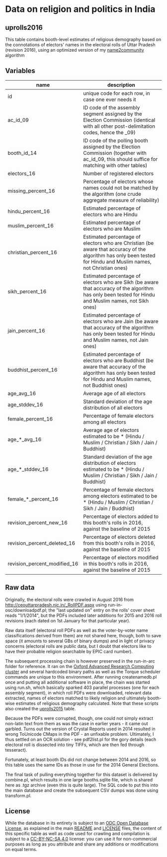# Data on religion and politics in India 

## uprolls2016

This table contains booth-level estimates of religious demography based on the connotations of electors' names in the electoral rolls of Uttar Pradesh (revision 2016), using an optimized version of my [name2community](https://github.com/raphael-susewind/name2community) algorithm

## Variables

name | description
--- | ---
id | unique code for each row, in case one ever needs it
ac_id_09 | ID code of the assembly segment assigned by the Election Commission (identical with all other post-delimitation codes, hence the _09)
booth_id_14 | ID code of the polling booth assigned by the Election Commission (together with ac_id_09, this should suffice for matching with other tables)
electors_16 | Number of registered electors
missing_percent_16 | Percentage of electors whose names could not be matched by the algorithm (one crude aggregate measure of reliability)
hindu_percent_16 | Estimated percentage of electors who are Hindu
muslim_percent_16 | Estimated percentage of electors who are Muslim
christian_percent_16 | Estimated percentage of electors who are Christian (be aware that accuracy of the algorithm has only been tested for Hindu and Muslim names, not Christian ones)
sikh_percent_16 | Estimated percentage of electors who are Sikh (be aware that accuracy of the algorithm has only been tested for Hindu and Muslim names, not Sikh ones)
jain_percent_16 | Estimated percentage of electors who are Jain (be aware that accuracy of the algorithm has only been tested for Hindu and Muslim names, not Jain ones)
buddhist_percent_16 | Estimated percentage of electors who are Buddhist (be aware that accuracy of the algorithm has only been tested for Hindu and Muslim names, not Buddhist ones)
age_avg_16 | Average age of all electors
age_stddev_16 | Standard deviation of the age distribution of all electors
female_percent_16 | Percentage of female electors among all electors
age_*_avg_16 | Average age of electors estimated to be * (Hindu / Muslim / Christian / Sikh / Jain / Buddhist)
age_*_stddev_16 | Standard deviation of the age distribution of electors  estimated to be * (Hindu / Muslim / Christian / Sikh / Jain / Buddhist)
female_*_percent_16 | Percentage of female electors among electors estimated to be * (Hindu / Muslim / Christian / Sikh / Jain / Buddhist)
revision_percent_new_16 | Percentage of electors added to this booth's rolls in 2016, against the baseline of 2015
revision_percent_deleted_16 | Percentage of electors deleted from this booth's rolls in 2016, against the baseline of 2015
revision_percent_modified_16 | Percentage of electors modified in this booth's rolls in 2016, against the baseline of 2015

## Raw data

Originally, the electoral rolls were crawled in August 2016 from http://ceouttarpradesh.nic.in/_RollPDF.aspx using run-in-osc/downloadpdf.pl; the "last updated on" entry on the rolls' cover sheet reads "1/1/2014", but the PDFs included later additions for 2015 and 2016 roll revisions (each dated on 1st January for that particular year).

Raw data itself (electoral roll PDFs as well as the voter-by-voter name classifications derived from them) are not shared here, though, both to save space (it amounts to several GBs of binary dumps) and in light of privacy concerns (electoral rolls are public data, but I doubt that electors like to have their probable religion searchable by EPIC card number). 

The subsequent processing chain is however preserved in the run-in-arc folder for reference. It ran on the [Oxford Advanced Research Computing cluster](https://www.arc.ox.ac.uk) and several hardcoded binary paths as well as the Torque scheduler commands are unique to this environment. After running createnamedb.pl once and putting all additional software in place, the chain was started using run.sh, which basically sparked 403 parallel processes (one for each assembly segment), in which roll PDFs were downloaded, relevant data extracted, names of electors matched to likely religion and ultimately booth-wise estimates of religious demography calculated. Note that these scripts also created the [uprolls2015](https://github.com/raphael-susewind/india-religion-politics/blob/master/uprolls2015) table.

Because the PDFs were corrupted, though, one could not simply extract non-latin text from them as was the case in earlier years - it came out garbled. Turns out the version of Crystal Reports used in 2014 resulted in wrong ToUnicode CMaps in the PDF - an unfixable problem. Ultimately, I thus settled on an OCR solution - see pdf2list.pl for the gory details (each electoral roll is dissected into tiny TIFFs, which are then fed through tesseract). 

Fortunately, at least booth IDs did not change between 2014 and 2016, so this table uses the same IDs as those in use for the 2014 General Elections.

The final task of pulling everything together for this dataset is delivered by combine.pl, which results in one large booths.sqlite file, which is shared here as .tgz archive (even this is quite large). The SQL code to put this into the main database and create the subsequent CSV dumps was done using transform.pl.

## License

While the database in its entirety is subject to an [ODC Open Database License](http://opendatacommons.org/licenses/odbl/), as explained in the main [README](https://github.com/raphael-susewind/india-religion-politics/blob/master/README.md) and [LICENSE](https://github.com/raphael-susewind/india-religion-politics/blob/master/LICENSE.md) files, the content of this specific table as well as code used for crawling and compilation is subject to a [CC-BY-NC-SA 4.0](https://creativecommons.org/licenses/by-nc-sa/4.0/) license: you can use it for non-commercial purposes as long as you attribute and share any additions or modifications on equal terms. 

